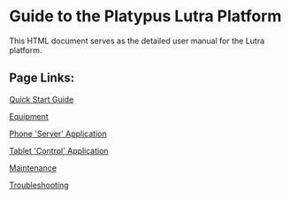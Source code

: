 Guide to the Platypus Lutra Platform
======

This HTML document serves as the detailed user manual for the Lutra platform.

## Page Links:

[Quick Start Guide](Manual_QuickStart__Lutra.html)

[Equipment](Manual_Equipment__Lutra.html)

[Phone 'Server' Application](Manual_Server__Lutra.html)

[Tablet 'Control' Application](Manual_Tablet__Lutra.html)

[Maintenance](Manual_Maintenance__Lutra.html)

[Troubleshooting](Manual_Troubleshooting__Lutra.html)

